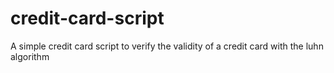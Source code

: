 # credit-card-script
A simple credit card script to verify the validity of a credit card with the luhn algorithm
